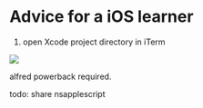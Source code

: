 # Advice for a iOS learner

1. open Xcode project directory in iTerm

![](https://github.com/ytyubox/GoodIdea_OpenSouce/blob/v0.0.1/iOS_camp/Xcode%20FInder%20Terminal.gif)

alfred powerback required.

todo: share nsapplescript
